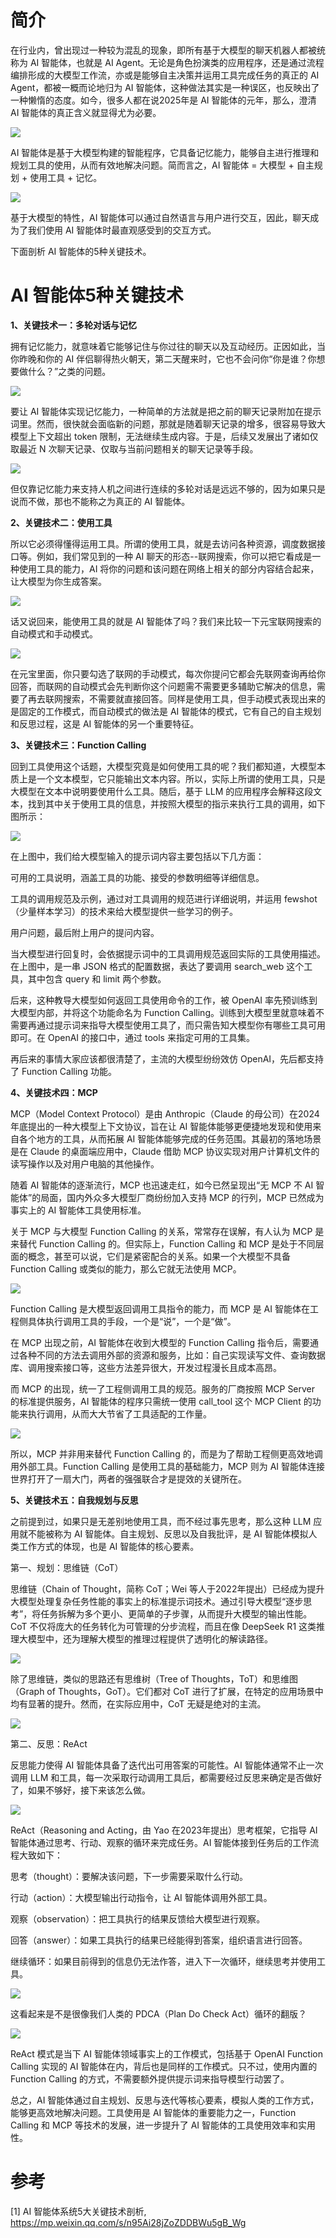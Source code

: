 # 简介

在行业内，曾出现过一种较为混乱的现象，即所有基于大模型的聊天机器人都被统称为 AI 智能体，也就是 AI Agent。无论是角色扮演类的应用程序，还是通过流程编排形成的大模型工作流，亦或是能够自主决策并运用工具完成任务的真正的 AI Agent，都被一概而论地归为 AI 智能体，这种做法其实是一种误区，也反映出了一种懒惰的态度。如今，很多人都在说2025年是 AI 智能体的元年，那么，澄清 AI 智能体的真正含义就显得尤为必要。

![](.05_5大关键技术_images/流程.png)

AI 智能体是基于大模型构建的智能程序，它具备记忆能力，能够自主进行推理和规划工具的使用，从而有效地解决问题。简而言之，AI 智能体 = 大模型 + 自主规划  + 使用工具 + 记忆。

![](.05_5大关键技术_images/架构.png)

基于大模型的特性，AI 智能体可以通过自然语言与用户进行交互，因此，聊天成为了我们使用 AI 智能体时最直观感受到的交互方式。

下面剖析 AI 智能体的5种关键技术。

# AI 智能体5种关键技术

**1、关键技术一：多轮对话与记忆**

拥有记忆能力，就意味着它能够记住与你过往的聊天以及互动经历。正因如此，当你昨晚和你的 AI 伴侣聊得热火朝天，第二天醒来时，它也不会问你“你是谁？你想要做什么？”之类的问题。

![](.05_5大关键技术_images/无记忆.png)

要让 AI 智能体实现记忆能力，一种简单的方法就是把之前的聊天记录附加在提示词里。然而，很快就会面临新的问题，那就是随着聊天记录的增多，很容易导致大模型上下文超出 token 限制，无法继续生成内容。于是，后续又发展出了诸如仅取最近 N 次聊天记录、仅取与当前问题相关的聊天记录等手段。

![](.05_5大关键技术_images/记忆类型.png)

但仅靠记忆能力来支持人机之间进行连续的多轮对话是远远不够的，因为如果只是说而不做，那也不能称之为真正的 AI 智能体。

**2、关键技术二：使用工具**

所以它必须得懂得运用工具。所谓的使用工具，就是去访问各种资源，调度数据接口等。例如，我们常见到的一种 AI 聊天的形态--联网搜索，你可以把它看成是一种使用工具的能力，AI 将你的问题和该问题在网络上相关的部分内容结合起来，让大模型为你生成答案。

![](.05_5大关键技术_images/使用工具.png)

话又说回来，能使用工具的就是 AI 智能体了吗？我们来比较一下元宝联网搜索的自动模式和手动模式。

![](.05_5大关键技术_images/元宝.png)

在元宝里面，你只要勾选了联网的手动模式，每次你提问它都会先联网查询再给你回答，而联网的自动模式会先判断你这个问题需不需要更多辅助它解决的信息，需要了再去联网搜索，不需要就直接回答。同样是使用工具，但手动模式表现出来的是固定的工作模式，而自动模式的做法是 AI 智能体的模式，它有自己的自主规划和反思过程，这是 AI 智能体的另一个重要特征。

**3、关键技术三：Function Calling**

回到工具使用这个话题，大模型究竟是如何使用工具的呢？我们都知道，大模型本质上是一个文本模型，它只能输出文本内容。所以，实际上所谓的使用工具，只是大模型在文本中说明要使用什么工具。随后，基于 LLM 的应用程序会解释这段文本，找到其中关于使用工具的信息，并按照大模型的指示来执行工具的调用，如下图所示：

![](.05_5大关键技术_images/流程1.png)

在上图中，我们给大模型输入的提示词内容主要包括以下几方面：

可用的工具说明，涵盖工具的功能、接受的参数明细等详细信息。

工具的调用规范及示例，通过对工具调用的规范进行详细说明，并运用 fewshot（少量样本学习）的技术来给大模型提供一些学习的例子。

用户问题，最后附上用户的提问内容。

当大模型进行回复时，会依据提示词中的工具调用规范返回实际的工具使用描述。在上图中，是一串 JSON 格式的配置数据，表达了要调用 search_web 这个工具，其中包含 query 和 limit 两个参数。

后来，这种教导大模型如何返回工具使用命令的工作，被 OpenAI 率先预训练到大模型内部，并将这个功能命名为 Function Calling。训练到大模型里就意味着不需要再通过提示词来指导大模型使用工具了，而只需告知大模型你有哪些工具可用即可。在 OpenAI 的接口中，通过 tools 来指定可用的工具集。

再后来的事情大家应该都很清楚了，主流的大模型纷纷效仿 OpenAI，先后都支持了 Function Calling 功能。

**4、关键技术四：MCP**

MCP（Model Context Protocol）是由 Anthropic（Claude 的母公司）在2024年底提出的一种大模型上下文协议，旨在让 AI 智能体能够更便捷地发现和使用来自各个地方的工具，从而拓展 AI 智能体能够完成的任务范围。其最初的落地场景是在 Claude 的桌面端应用中，Claude 借助 MCP 协议实现对用户计算机文件的读写操作以及对用户电脑的其他操作。

随着 AI 智能体的逐渐流行，MCP 也迅速走红，如今已然呈现出“无 MCP 不 AI 智能体”的局面，国内外众多大模型厂商纷纷加入支持 MCP 的行列，MCP 已然成为事实上的 AI 智能体工具使用标准。

关于 MCP 与大模型 Function Calling 的关系，常常存在误解，有人认为 MCP 是来替代 Function Calling 的。但实际上，Function Calling 和 MCP 是处于不同层面的概念，甚至可以说，它们是紧密配合的关系。如果一个大模型不具备 Function Calling 或类似的能力，那么它就无法使用 MCP。

![](.05_5大关键技术_images/MCP_Function_Call.png)

Function Calling 是大模型返回调用工具指令的能力，而 MCP 是 AI 智能体在工程侧具体执行调用工具的手段，一个是“说”，一个是“做”。

在 MCP 出现之前，AI 智能体在收到大模型的 Function Calling 指令后，需要通过各种不同的方法去调用外部的资源和服务，比如：自己实现读写文件、查询数据库、调用搜索接口等，这些方法差异很大，开发过程漫长且成本高昂。

而 MCP 的出现，统一了工程侧调用工具的规范。服务的厂商按照 MCP Server 的标准提供服务，AI 智能体的程序只需统一使用 call_tool 这个 MCP Client 的功能来执行调用，从而大大节省了工具适配的工作量。

![](.05_5大关键技术_images/MCP2.png)

所以，MCP 并非用来替代 Function Calling 的，而是为了帮助工程侧更高效地调用外部工具。Function Calling 是使用工具的基础能力，MCP 则为 AI 智能体连接世界打开了一扇大门，两者的强强联合才是提效的关键所在。

**5、关键技术五：自我规划与反思**

之前提到过，如果只是无差别地使用工具，而不经过事先思考，那么这种 LLM 应用就不能被称为 AI 智能体。自主规划、反思以及自我批评，是 AI 智能体模拟人类工作方式的体现，也是 AI 智能体的核心要素。

第一、规划：思维链（CoT）

思维链（Chain of Thought，简称 CoT；Wei 等人于2022年提出）已经成为提升大模型处理复杂任务性能的事实上的标准提示词技术。通过引导大模型“逐步思考”，将任务拆解为多个更小、更简单的子步骤，从而提升大模型的输出性能。CoT 不仅将庞大的任务转化为可管理的分步流程，而且在像 DeepSeek R1 这类推理大模型中，还为理解大模型的推理过程提供了透明化的解读路径。

![](.05_5大关键技术_images/问答图.png)

除了思维链，类似的思路还有思维树（Tree of Thoughts，ToT）和思维图（Graph of Thoughts，GoT）。它们都对 CoT 进行了扩展，在特定的应用场景中均有显著的提升。然而，在实际应用中，CoT 无疑是绝对的主流。

![](.05_5大关键技术_images/TOT.png)

第二、反思：ReAct

反思能力使得 AI 智能体具备了迭代出可用答案的可能性。AI 智能体通常不止一次调用 LLM 和工具，每一次采取行动调用工具后，都需要经过反思来确定是否做好了，如果不够好，接下来该怎么做。

![](.05_5大关键技术_images/react.png)

ReAct（Reasoning and Acting，由 Yao 在2023年提出）思考框架，它指导 AI 智能体通过思考、行动、观察的循环来完成任务。AI 智能体接到任务后的工作流程大致如下：

思考（thought）：要解决该问题，下一步需要采取什么行动。

行动（action）：大模型输出行动指令，让 AI 智能体调用外部工具。

观察（observation）：把工具执行的结果反馈给大模型进行观察。

回答（answer）：如果工具执行的结果已经能得到答案，组织语言进行回答。 

继续循环：如果目前得到的信息仍无法作答，进入下一次循环，继续思考并使用工具。

![](.05_5大关键技术_images/react.png)

这看起来是不是很像我们人类的 PDCA（Plan Do Check Act）循环的翻版？

![](.05_5大关键技术_images/PDCA.png)

ReAct 模式是当下 AI 智能体领域事实上的工作模式，包括基于 OpenAI Function Calling 实现的 AI 智能体在内，背后也是同样的工作模式。只不过，使用内置的 Function Calling 的方式，不需要额外提供提示词来指导模型行动罢了。

总之，AI 智能体通过自主规划、反思与迭代等核心要素，模拟人类的工作方式，能够更高效地解决问题。工具使用是 AI 智能体的重要能力之一，Function Calling 和 MCP 等技术的发展，进一步提升了 AI 智能体的工具使用效率和实用性。

# 参考

[1] AI 智能体系统5大关键技术剖析, https://mp.weixin.qq.com/s/n95Ai28jZoZDDBWu5gB_Wg